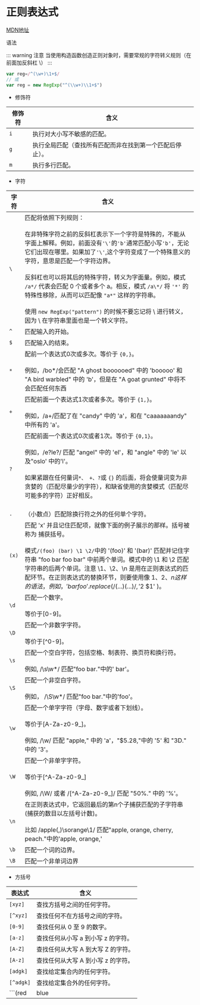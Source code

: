 # 正则表达式
[MDN地址](https://developer.mozilla.org/zh-CN/docs/Web/JavaScript/Guide/Regular_Expressions)


语法

::: warning 注意
当使用构造函数创造正则对象时，需要常规的字符转义规则（在前面加反斜杠 \）
:::
```javascript
var reg=/^(\w+)\1+$/
// 或
var reg = new RegExp("^(\\w+)\\1+$")
```


* 修饰符

修饰符  | 含义
-|-
```i```| 执行对大小写不敏感的匹配。
```g```| 执行全局匹配（查找所有匹配而非在找到第一个匹配后停止）。
```m```| 执行多行匹配。

* 字符

字符  | 含义
-|-
```\``` | 匹配将依照下列规则：<br><br>在非特殊字符之前的反斜杠表示下一个字符是特殊的，不能从字面上解释。例如，前面没有```'\'```的```'b'```通常匹配小写```'b'```，无论它们出现在哪里。如果加了```'\'```,这个字符变成了一个特殊意义的字符，意思是匹配一个字符边界。<br><br>反斜杠也可以将其后的特殊字符，转义为字面量。例如，模式 ```/a*/``` 代表会匹配 0 个或者多个 a。相反，模式 ```/a\*/``` 将 ```'*'``` 的特殊性移除，从而可以匹配像 ```"a*"``` 这样的字符串。<br><br>使用 ```new RegExp("pattern")``` 的时候不要忘记将 \ 进行转义，因为 \ 在字符串里面也是一个转义字符。
```^``` | 匹配输入的开始。
```$``` | 匹配输入的结束。
```*``` | 配前一个表达式0次或多次。等价于 ```{0,}```。<br><br>例如，/bo*/会匹配 "A ghost boooooed" 中的 'booooo' 和 "A bird warbled" 中的 'b'，但是在 "A goat grunted" 中将不会匹配任何东西
```+``` | 匹配前面一个表达式1次或者多次。等价于 ```{1,}```。<br><br>例如，/a+/匹配了在 "candy" 中的 'a'，和在 "caaaaaaandy" 中所有的 'a'。
```?``` | 匹配前面一个表达式0次或者1次。等价于 ```{0,1}```。<br><br>例如，/e?le?/ 匹配 "angel" 中的 'el'，和 "angle" 中的 'le' 以及"oslo' 中的'l'。<br><br>如果紧跟在任何量词``` *、 +、? ```或 ```{}``` 的后面，将会使量词变为非贪婪的（匹配尽量少的字符），和缺省使用的贪婪模式（匹配尽可能多的字符）正好相反。<br></br>
```.```  | （小数点）匹配除换行符之外的任何单个字符。
```(x)``` | 匹配 'x' 并且记住匹配项，就像下面的例子展示的那样。括号被称为 捕获括号。<br><br>模式```/(foo) (bar) \1 \2/```中的 '(foo)' 和 '(bar)' 匹配并记住字符串 "foo bar foo bar" 中前两个单词。模式中的 \1 和 \2 匹配字符串的后两个单词。注意 \1、\2、\n 是用在正则表达式的匹配环节。在正则表达式的替换环节，则要使用像 $1、$2、$n 这样的语法，例如，'bar foo'.replace( /(...) (...)/, '$2 $1' )。
```\d``` | 匹配一个数字。<br><br>等价于[0-9]。
```\D``` | 匹配一个非数字字符。<br><br>等价于[^0-9]。
```\s``` | 匹配一个空白字符，包括空格、制表符、换页符和换行符。<br><br>例如, /\s\w*/ 匹配"foo bar."中的' bar'。
```\S``` |匹配一个非空白字符。<br><br>例如， /\S\w*/ 匹配"foo bar."中的'foo'。
```\w``` | 匹配一个单字字符（字母、数字或者下划线）。<br><br>等价于[A-Za-z0-9_]。<br><br>例如, /\w/ 匹配 "apple," 中的 'a'，"$5.28,"中的 '5' 和 "3D." 中的 '3'。
```\W``` |匹配一个非单字字符。<br><br>等价于[^A-Za-z0-9_]<br><br>例如, /\W/ 或者 /[^A-Za-z0-9_]/ 匹配 "50%." 中的 '%'。
```\n``` |在正则表达式中，它返回最后的第n个子捕获匹配的子字符串(捕获的数目以左括号计数)。<br><br>比如 /apple(,)\sorange\1/ 匹配"apple, orange, cherry, peach."中的'apple, orange,'
```\b```|匹配一个词的边界。
```\B```| 匹配一个非单词边界


* 方括号

表达式  | 含义
-|-
```[xyz]``` |查找方括号之间的任何字符。
```[^xyz]``` |查找任何不在方括号之间的字符。
```[0-9]```|  查找任何从 0 至 9 的数字。
```[a-z]```|  查找任何从小写 a 到小写 z 的字符。
```[A-Z]``` |查找任何从大写 A 到大写 Z 的字符。
```[A-z]```| 查找任何从大写 A 到小写 z 的字符。
```[adgk]```|查找给定集合内的任何字符。
```[^adgk]```|查找给定集合外的任何字符。
```(red|blue|green)```|查找任何指定的选项。
